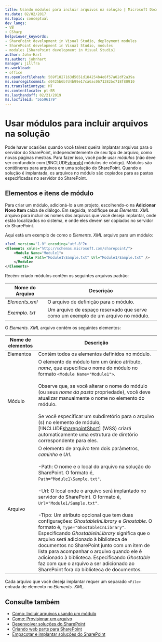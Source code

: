 ```yaml
---
title: Usando módulos para incluir arquivos na solução | Microsoft Docs
ms.date: 02/02/2017
ms.topic: conceptual
dev_langs:
- VB
- CSharp
helpviewer_keywords:
- SharePoint development in Visual Studio, deployment modules
- SharePoint development in Visual Studio, modules
- modules [SharePoint development in Visual Studio]
author: John-Hart
ms.author: johnhart
manager: jillfra
ms.workload:
- office
ms.openlocfilehash: 569f1027163d5651d184254b4e6f57a02df2a39a
ms.sourcegitcommit: d0425b6b7d4b99e17ca6ac0671282bc718f80910
ms.translationtype: MT
ms.contentlocale: pt-BR
ms.lasthandoff: 02/21/2019
ms.locfileid: "56596179"
---
```

# <a name="use-modules-to-include-files-in-the-solution"></a>Usar módulos para incluir arquivos na solução
  Pode haver ocasiões quando você talvez queira implantar arquivos para o servidor do SharePoint, independentemente de seu tipo de arquivo, como novas páginas mestras. Para fazer isso, você pode usar *módulos* (não deve ser confundido com [!INCLUDE[vbprvb](../sharepoint/includes/vbprvb-md.md)] módulos de código). Módulos são contêineres para arquivos em uma solução do SharePoint. Quando a solução é implantada, os arquivos no módulo são copiados para as pastas especificadas no servidor do SharePoint.

## <a name="module-items-and-elements"></a>Elementos e itens de módulo
 Para criar um módulo, adicioná-lo a um projeto, escolhendo-o na **Adicionar Novo Item** caixa de diálogo. Em seguida, modifique seus *Elements. XML* arquivo para incluir os nomes dos arquivos que você deseja implantar, onde estão localizados no sistema, e onde eles devem ser copiados no servidor do SharePoint.

 Aqui está um exemplo de como o *Elements. XML* arquivo para um módulo:

```xml
<?xml version="1.0" encoding="utf-8"?>
<Elements xmlns="http://schemas.microsoft.com/sharepoint/">
    <Module Name="Module1">
        <File Path="Module1\Sample.txt" Url="Module1/Sample.txt" />
    </Module>
</Elements>

```

 Recém-criado módulos contêm os seguintes arquivos padrão:

|Nome do Arquivo|Descrição|
|---------------|-----------------|
|*Elements.xml*|O arquivo de definição para o módulo.|
|*Exemplo. txt*|Um arquivo de espaço reservado que serve como um exemplo de um arquivo no módulo.|

 O *Elements. XML* arquivo contém os seguintes elementos:

|Nome de elementos|Descrição|
|------------------|-----------------|
|Elementos|Contém todos os elementos definidos no módulo.|
|Módulo|O elemento de módulo tem um único atributo, *nome*, que especifica o nome do módulo no formato `<Module Name="Module1">`.<br /><br /> Observe que, se você alterar o nome do módulo (ou seus *nome da pasta* propriedade), você deve atualizar manualmente o nome no elemento do módulo.<br /><br /> Se você especificar um subdiretório para o arquivo (s) no elemento de módulo, [!INCLUDE[sharepointShort](../sharepoint/includes/sharepointshort-md.md)] (WSS) criará automaticamente uma estrutura de diretório correspondente para eles.|
|Arquivo|O elemento de arquivo tem dois parâmetros, *caminho* e *Url*.<br /><br /> -Path: O nome e o local do arquivo na solução do SharePoint. O formato é, `Path="Module1\Sample.txt"`.<br /><br /> -Url: O local onde o arquivo será implantado no servidor do SharePoint. O formato é, `Url="Module1/Sample.txt"`.<br /><br /> -Tipo: Um atributo opcional que tem duas configurações: *GhostableInLibrary* e *Ghostable*. O formato é, `Type="GhostableInLibrary"`. Especificando *GhostableInLibrary* significa que o arquivo será adicionado à biblioteca de documentos no SharePoint junto com um item de lista para acompanhar o arquivo quando ele é adicionado à biblioteca. Especificando *Ghostable* faz com que o arquivo a ser adicionado ao SharePoint fora da biblioteca de documentos.|

 Cada arquivo que você deseja implantar requer um separado `<File>` entrada de elemento no *Elements. XML*.

## <a name="see-also"></a>Consulte também
- [Como: Incluir arquivos usando um módulo](../sharepoint/how-to-include-files-by-using-a-module.md)
- [Como: Provisionar um arquivo](http://go.microsoft.com/fwlink/?LinkID=144271)
- [Desenvolver soluções do SharePoint](../sharepoint/developing-sharepoint-solutions.md)
- [Criando web parts para SharePoint](../sharepoint/creating-web-parts-for-sharepoint.md)
- [Empacotar e implantar soluções do SharePoint](../sharepoint/packaging-and-deploying-sharepoint-solutions.md)
